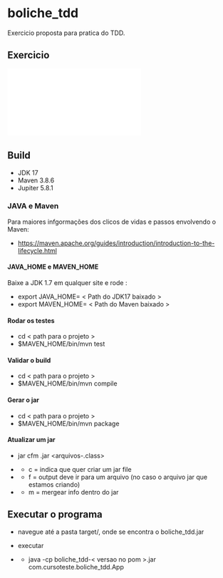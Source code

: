 # boliche_tdd

Exercicio proposta para pratica do TDD. 

## Exercicio ##

![Enunciado](src/main/resources/ExercicioTDD.pdf?raw=true "Boliche TDD")

## Build ##

* JDK 17 
* Maven 3.8.6
* Jupiter 5.8.1

### JAVA e Maven ###
Para maiores infgormações dos clicos de vidas e passos envolvendo o Maven:

* https://maven.apache.org/guides/introduction/introduction-to-the-lifecycle.html

#### JAVA_HOME e MAVEN_HOME ####
Baixe a JDK 1.7 em qualquer site e rode :

* export JAVA_HOME= < Path do JDK17 baixado >
* export MAVEN_HOME= < Path do Maven baixado >

#### Rodar os testes ####

* cd < path para o projeto >
* $MAVEN_HOME/bin/mvn test

#### Validar o build ####

* cd < path para o projeto >
* $MAVEN_HOME/bin/mvn compile

#### Gerar o jar ####

* cd < path para o projeto >
* $MAVEN_HOME/bin/mvn package


#### Atualizar um jar ####

* jar cfm <nome-do-jar>.jar <arquivo-a-atualizar> <arquivos-.class>

* * c = indica que quer criar um jar file
* * f = output deve ir para um arquivo (no caso o arquivo jar que estamos criando)
* * m = mergear info dentro do jar

## Executar o programa ##

* navegue até a pasta target/, onde se encontra o boliche_tdd.jar

* executar 
* * java -cp boliche_tdd-< versao no pom >.jar <nome-da-classe-main> com.cursoteste.boliche_tdd.App